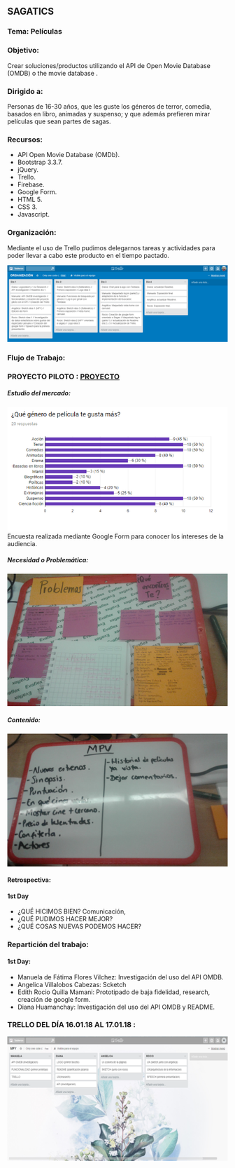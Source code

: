 ## SAGATICS

### Tema: Películas

### Objetivo:
Crear soluciones/productos utilizando el API de Open Movie Database (OMDB) o the movie database .

### Dirigido a: 
Personas de 16-30 años, que les guste los géneros de terror, comedia, basados en libro, animadas y suspenso; y que además prefieren mirar películas que sean partes de sagas.

### Recursos: 

 - API Open Movie Database (OMDb).
 - Bootstrap 3.3.7.
 - jQuery.
 - Trello.
 - Firebase.
 - Google Form.
 - HTML 5.
 - CSS 3.
 - Javascript.

 ### Organización: 

 Mediante el uso de Trello pudimos delegarnos tareas y actividades para poder llevar a cabo este producto en el tiempo pactado.

  ![Necesidad](assets/images/organizacion.PNG)

### Flujo de Trabajo:



### PROYECTO PILOTO : [PROYECTO](https://manu160296.github.io/testing-movie/)



  ##### Estudio del mercado:
  ![Necesidad](assets/images/estudioMercado.png)
  Encuesta realizada mediante Google Form para conocer los intereses de la audiencia.

  ##### Necesidad o Problemática:
  ![Necesidad](assets/images/necesidad.jpg)

  ##### Contenido:
  ![Contenido](assets/images/contenido.jpg)

  #### Retrospectiva:
  #### 1st Day
  - ¿QUÉ HICIMOS BIEN?
   Comunicación,
  - ¿QUÉ PUDIMOS HACER MEJOR?
  - ¿QUÉ COSAS NUEVAS PODEMOS HACER?

  ### Repartición del trabajo:
  #### 1st Day:
  - Manuela de Fátima Flores Vilchez: Investigación del uso del API OMDB.
  - Angelica Villalobos Cabezas: Scketch
  - Edith Rocio Quilla Mamani: Prototipado de baja fidelidad, research, creación de google form.
  - Diana Huamanchay: Investigación del uso del API OMDB y README.

  ### TRELLO DEL DÍA 16.01.18 AL 17.01.18 :

  ![Organización](assets/images/trello-readme.png)
